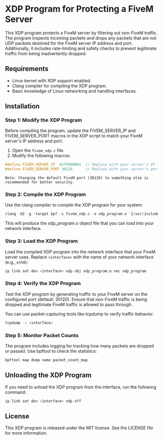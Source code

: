 # XDP Program for Protecting a FiveM Server

This XDP program protects a FiveM server by filtering out non-FiveM traffic. The program inspects incoming packets and drops any packets that are not UDP packets destined for the FiveM server IP address and port. Additionally, it includes rate-limiting and safety checks to prevent legitimate traffic from being inadvertently dropped.

## Requirements

- Linux kernel with XDP support enabled.
- Clang compiler for compiling the XDP program.
- Basic knowledge of Linux networking and handling interfaces.

## Installation

### Step 1: Modify the XDP Program

Before compiling the program, update the FIVEM_SERVER_IP and FIVEM_SERVER_PORT macros in the XDP script to match your FiveM server's IP address and port.

1. Open the `fivem_xdp.c` file.
2. Modify the following macros:
```c
#define FIVEM_SERVER_IP  0x7F000001  // Replace with your server's IP in hex format (e.g., 192.168.1.1 -> 0xC0A80101 or 0x7F000001 for 172.0.0.1 (Localhost)
#define FIVEM_SERVER_PORT 30120      // Replace with your server's port if different
```

`Note: Changing the default FiveM port (30120) to something else is recommended for better security.`

### Step 2: Compile the XDP Program

Use the clang compiler to compile the XDP program for your system:

```c 
clang -O2 -g -target bpf -c fivem_xdp.c -o xdp_program.o -I/usr/include -I/usr/include/$(uname -m)-linux-gnu
```

This will produce the xdp_program.o object file that you can load into your network interface.

### Step 3: Load the XDP Program

Load the compiled XDP program into the network interface that your FiveM server uses. Replace `<interface>` with the name of your network interface (e.g., `eth0`):

```bash 
ip link set dev <interface> xdp obj xdp_program.o sec xdp_program
```

### Step 4: Verify the XDP Program

Test the XDP program by generating traffic to your FiveM server on the configured port (default: 30120). Ensure that non-FiveM traffic is being dropped and legitimate FiveM traffic is allowed to pass through.

You can use packet-capturing tools like tcpdump to verify traffic behavior:

```bash
tcpdump -i <interface>
```

### Step 5: Monitor Packet Counts

The program includes logging for tracking how many packets are dropped or passed. Use bpftool to check the statistics:

```bash
bpftool map dump name packet_count_map
```

## Unloading the XDP Program

If you need to unload the XDP program from the interface, run the following command:

```bash
ip link set dev <interface> xdp off
```

## License

This XDP program is released under the MIT license. See the LICENSE file for more information.
